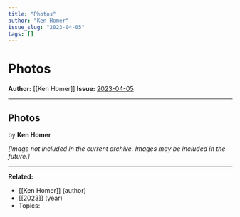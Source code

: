 ```yaml
---
title: "Photos"
author: "Ken Homer"
issue_slug: "2023-04-05"
tags: []
---
```


# Photos

**Author:** [[Ken Homer]]
**Issue:** [2023-04-05](https://plex.collectivesensecommons.org/2023-04-05/)

---

## Photos
by **Ken Homer**

*[Image not included in the current archive. Images may be included in the future.]*

---

**Related:**
- [[Ken Homer]] (author)
- [[2023]] (year)
- Topics: 

